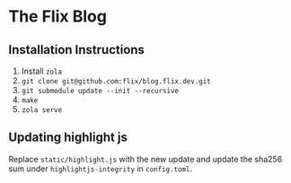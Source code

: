 # The Flix Blog

## Installation Instructions

1. Install `zola`
2. `git clone git@github.com:flix/blog.flix.dev.git`
3. `git submodule update --init --recursive`
4. `make`
5. `zola serve`

## Updating highlight js
Replace `static/highlight.js` with the new update and update the sha256 sum under `highlightjs-integrity` in `config.toml`.
